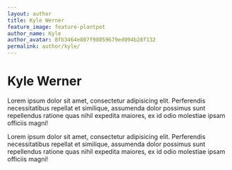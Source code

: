 ```yaml
---
layout: author
title: Kyle Werner
feature_image: feature-plantpot
author_name: Kyle
author_avatar: 8fb3464e807f98059679ed094b28f132
permalink: author/kyle/
---
```


# Kyle Werner

Lorem ipsum dolor sit amet, consectetur adipisicing elit. Perferendis necessitatibus repellat et similique, assumenda dolor possimus sunt repellendus ratione quas nihil expedita maiores, ex id odio molestiae ipsam officiis magni!

Lorem ipsum dolor sit amet, consectetur adipisicing elit. Perferendis necessitatibus repellat et similique, assumenda dolor possimus sunt repellendus ratione quas nihil expedita maiores, ex id odio molestiae ipsam officiis magni!

